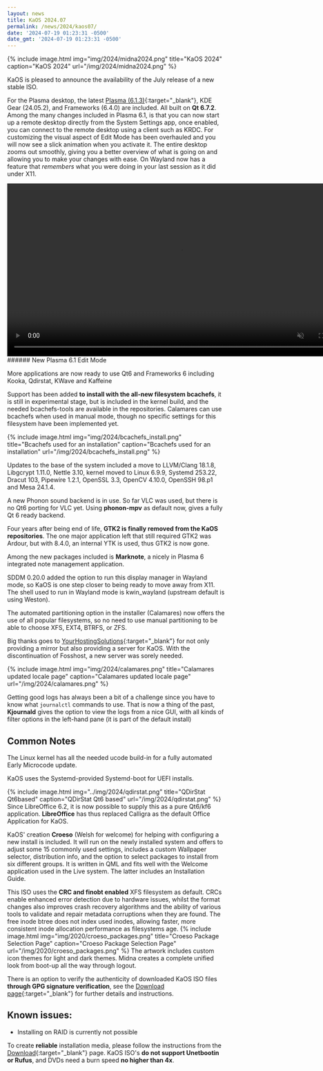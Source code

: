 ```yaml
---
layout: news
title: KaOS 2024.07
permalink: /news/2024/kaos07/
date: '2024-07-19 01:23:31 -0500'
date_gmt: '2024-07-19 01:23:31 -0500'
---
```


{% include image.html
            img="img/2024/midna2024.png"
            title="KaOS 2024"
            caption="KaOS 2024"
            url="/img/2024/midna2024.png" %}
            

KaOS is pleased to announce the availability of the July release of a new stable ISO.

For the Plasma desktop, the latest [Plasma (6.1.3)](https://kde.org/announcements/plasma/6/6.1.0/){:target="_blank"}, KDE Gear (24.05.2), and Frameworks (6.4.0) are included. All built on **Qt 6.7.2**. Among the many changes included in Plasma 6.1, is that you can now start up a remote desktop directly from the System Settings app, once enabled, you can connect to the remote desktop using a client such as KRDC. For customizing the visual aspect of Edit Mode has been overhauled and you will now see a slick animation when you activate it. The entire desktop zooms out smoothly, giving you a better overview of what is going on and allowing you to make your changes with ease. On Wayland now has a feature that *remembers* what you were doing in your last session as it did under X11.

<video width="800" loop="true" muted="true" autoplay="true" controls="false">
    <source src="https://cdn.kde.org/promo/Announcements/Plasma/6.1/editmode_small.webm" type="video/webm">
    Your browser does not support the video tag.
</video>
###### New Plasma 6.1 Edit Mode

More applications are now ready to use Qt6 and Frameworks 6 including Kooka, Qdirstat, KWave and Kaffeine

Support has been added **to install with the all-new filesystem bcachefs**, it is still in experimental stage, but is included in the kernel build, and the needed bcachefs-tools are available in the repositories.  Calamares can use bcachefs when used in manual mode, though no specific settings for this filesystem have been implemented yet.

{% include image.html
            img="img/2024/bcachefs_install.png"
            title="Bcachefs used for an installation"
            caption="Bcachefs used for an installation"
            url="/img/2024/bcachefs_install.png" %}

Updates to the base of the system included a move to LLVM/Clang 18.1.8, Libgcrypt 1.11.0, Nettle 3.10, kernel moved to Linux 6.9.9, Systemd 253.22, Dracut 103, Pipewire 1.2.1, OpenSSL 3.3, OpenCV 4.10.0, OpenSSH 98.p1 and Mesa 24.1.4.

A new Phonon sound backend is in use.  So far VLC was used, but there is no Qt6 porting for VLC yet.  Using **phonon-mpv** as default now, gives a fully Qt 6 ready backend.

Four years after being end of life, **GTK2 is finally removed from the KaOS repositories**.  The one major application left that still required GTK2 was Ardour, but with 8.4.0, an internal YTK is used, thus GTK2 is now gone.

Among the new packages included is **Marknote**, a nicely in Plasma 6 integrated note management application.

SDDM 0.20.0 added the option to run this display manager in Wayland mode, so KaOS is one step closer to being ready to move away from X11. The shell used to run in Wayland mode is kwin_wayland (upstream default is using Weston).

The automated partitioning option in the installer (Calamares) now offers the use of all popular filesystems, so no need to use manual partitioning to be able to choose XFS, EXT4, BTRFS, or ZFS.

Big thanks goes to [YourHostingSolutions](https://yourhostingsolutions.com/){:target="_blank"} for not only providing a mirror but also providing a server for KaOS. With the discontinuation of Fosshost, a new server was sorely needed.

{% include image.html
            img="img/2024/calamares.png"
            title="Calamares updated locale page"
            caption="Calamares updated locale page"
            url="/img/2024/calamares.png" %}

Getting good logs has always been a bit of a challenge since you have to know what `journalctl` commands to use. That is now a thing of the past, **Kjournald** gives the option to view the logs from a nice GUI, with all kinds of filter options in the left-hand pane (it is part of the default install)

## Common Notes
The Linux kernel has all the needed ucode build-in for a fully automated Early Microcode update. 

KaOS uses the Systemd-provided Systemd-boot for UEFI installs.

{% include image.html
            img="../img/2024/qdirstat.png"
            title="QDirStat Qt6based"
            caption="QDirStat Qt6 based"
            url="/img/2024/qdirstat.png" %}
Since LibreOffice 6.2, it is now possible to supply this as a pure Qt6/kf6 application. **LibreOffice** has thus replaced Calligra as the default Office Application for KaOS.

KaOS' creation **Croeso** (Welsh for welcome) for helping with configuring a new install is included. It will run on the newly installed system and offers to adjust some 15 commonly used settings, includes a custom Wallpaper selector, distribution info, and the option to select packages to install from six different groups.  It is written in QML and fits well with the Welcome application used in the Live system.  The latter includes an Installation Guide.

This ISO uses the **CRC and finobt enabled** XFS filesystem as default. CRCs enable enhanced error detection due to hardware issues, whilst the format changes also improves crash recovery algorithms and the ability of various tools to validate and repair metadata corruptions when they are found. The free inode btree does not index used inodes, allowing faster, more consistent inode allocation performance as filesystems age.
{% include image.html
            img="img/2020/croeso_packages.png"
            title="Croeso Package Selection Page"
            caption="Croeso Package Selection Page"
            url="/img/2020/croeso_packages.png" %}
The artwork includes custom icon themes for light and dark themes. Midna creates a complete unified look from boot-up all the way through logout.

There is an option to verify the authenticity of downloaded KaOS ISO files **through GPG signature verification**, see the [Download page](https://kaosx.us/pages/download/#authenticity-check){:target="_blank"} for further details and instructions.

## Known issues:
* Installing on RAID is currently not possible

To create **reliable** installation media, please follow the instructions from the [Download](http://kaosx.us/download/){:target="_blank"} page. KaOS ISO's **do not support Unetbootin or Rufus**, and DVDs need a burn speed **no higher than 4x**.
